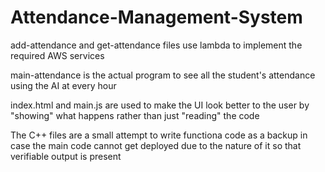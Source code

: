 # Attendance-Management-System

add-attendance and get-attendance files use lambda to implement the required AWS services

main-attendance is the actual program to see all the student's attendance using the AI at every hour

index.html and main.js are used to make the UI look better to the user by "showing" what happens rather than just "reading" the code

The C++ files are a small attempt to write functiona code as a backup in case the main code cannot get deployed due to the nature of it so that verifiable output is present
